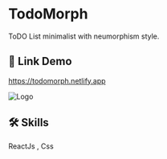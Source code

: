# TodoMorph
ToDO List minimalist with neumorphism style.
## 🔗 Link Demo
https://todomorph.netlify.app

![Logo](https://erickdevup.netlify.app/assets/TodoList.png)


## 🛠 Skills
ReactJs , Css

